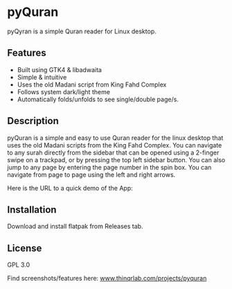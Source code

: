 # pyQuran

pyQyran is a simple Quran reader for Linux desktop.

## Features

- Built using GTK4 & libadwaita
- Simple & intuitive
- Uses the old Madani script from King Fahd Complex
- Follows system dark/light theme
- Automatically folds/unfolds to see single/double page/s.

## Description

pyQuran is a simple and easy to use Quran reader for the linux desktop that uses the old Madani scripts from the King Fahd Complex.
You can navigate to any surah directly from the sidebar that can be opened using a 2-finger swipe on a trackpad, or by pressing the top left sidebar button. 
You can also jump to any page by entering the page number in the spin box.
You can navigate from page to page using the left and right arrows.

Here is the URL to a quick demo of the App:

## Installation

Download and install flatpak from Releases tab.

## License

GPL 3.0

Find screenshots/features here: www.thinqrlab.com/projects/pyquran
